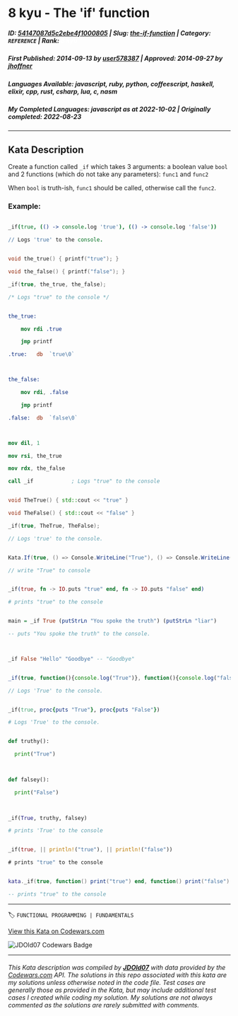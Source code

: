 # 8 kyu - The 'if' function

##### **ID**: [54147087d5c2ebe4f1000805](https://www.codewars.com/kata/54147087d5c2ebe4f1000805) | **Slug**: [the-if-function](https://www.codewars.com/kata/54147087d5c2ebe4f1000805) | **Category**: `REFERENCE` | **Rank**: <span style="color:white">8 kyu</span>

##### **First Published**: 2014-09-13 ***by*** [user578387](https://www.codewars.com/users/user578387) | **Approved**: 2014-09-27 ***by*** [jhoffner](https://www.codewars.com/users/jhoffner)

##### **Languages Available**: javascript, ruby, python, coffeescript, haskell, elixir, cpp, rust, csharp, lua, c, nasm

##### **My Completed Languages**: javascript ***as at*** 2022-10-02 | **Originally completed**: 2022-08-23

---

## Kata Description


Create a function called `_if` which takes 3 arguments: a boolean value `bool` and 2 functions (which do not take any parameters): `func1` and `func2`



When `bool` is truth-ish, `func1` should be called, otherwise call the `func2`.





### Example:



```coffeescript

_if(true, (() -> console.log 'true'), (() -> console.log 'false'))

// Logs 'true' to the console.

```

```c

void the_true() { printf("true"); }

void the_false() { printf("false"); }

_if(true, the_true, the_false);

/* Logs "true" to the console */

```

```nasm

the_true:

    mov rdi .true

    jmp printf

.true:   db  `true\0`



the_false:

    mov rdi, .false

    jmp printf

.false:  db  `false\0`



mov dil, 1

mov rsi, the_true

mov rdx, the_false

call _if            ; Logs "true" to the console

```

```cpp

void TheTrue() { std::cout << "true" }

void TheFalse() { std::cout << "false" }

_if(true, TheTrue, TheFalse);

// Logs 'true' to the console.

```

``` csharp

Kata.If(true, () => Console.WriteLine("True"), () => Console.WriteLine("False"));

// write "True" to console

```

```elixir

_if(true, fn -> IO.puts "true" end, fn -> IO.puts "false" end)

# prints "true" to the console

```

```haskell

main = _if True (putStrLn "You spoke the truth") (putStrLn "liar")

-- puts "You spoke the truth" to the console.



_if False "Hello" "Goodbye" -- "Goodbye"

```

```javascript

_if(true, function(){console.log("True")}, function(){console.log("false")})

// Logs 'True' to the console.

```

```ruby

_if(true, proc{puts "True"}, proc{puts "False"})

# Logs 'True' to the console.

```

```python

def truthy(): 

  print("True")

  

def falsey(): 

  print("False")

  

_if(True, truthy, falsey)

# prints 'True' to the console

```

```rust

_if(true, || println!("true"), || println!("false"))

# prints "true" to the console

```

```lua

kata._if(true, function() print("true") end, function() print("false") end)

-- prints "true" to the console

```

---


🏷 `FUNCTIONAL PROGRAMMING | FUNDAMENTALS`


[View this Kata on Codewars.com](https://www.codewars.com/kata/54147087d5c2ebe4f1000805)

![](https://www.codewars.com/users/jdold07/badges/large "JDOld07 Codewars Badge")

---

###### *This Kata description was compiled by [**JDOld07**](https://tpstech.dev) with data provided by the [Codewars.com](https://www.codewars.com) API.  The solutions in this repo associated with this kata are my solutions unless otherwise noted in the code file.  Test cases are generally those as provided in the Kata, but may include additional test cases I created while coding my solution.  My solutions are not always commented as the solutions are rarely submitted with comments.*
